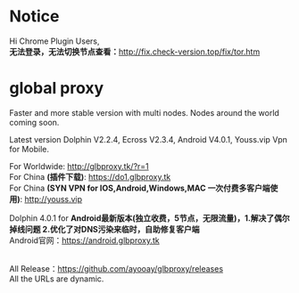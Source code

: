 # Notice
Hi Chrome Plugin Users,<br>
<b>无法登录，无法切换节点查看：</b>http://fix.check-version.top/fix/tor.htm</b>
<br>
# global proxy
Faster and more stable version with multi nodes. Nodes around the world coming soon.

Latest version Dolphin V2.2.4, Ecross V2.3.4, Android V4.0.1, Youss.vip Vpn for Mobile.

For Worldwide: http://glbproxy.tk/?r=1 <br>
For China <b>(插件下载)</b>: https://do1.glbproxy.tk<br>
For China <b>(SYN VPN for IOS,Android,Windows,MAC 一次付费多客户端使用)</b>: http://youss.vip <br> 

Dolphin 4.0.1 for <b>Android最新版本(独立收费，5节点，无限流量)，1.解决了偶尔掉线问题 2.优化了对DNS污染来临时，自助修复客户端</b> <br> Android官网：https://android.glbproxy.tk<br><br>

All Release：https://github.com/ayooay/glbproxy/releases<br>
All the URLs are dynamic.
